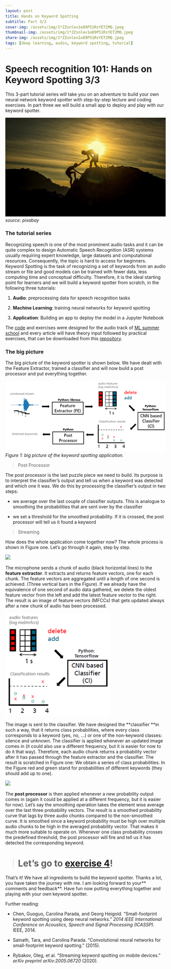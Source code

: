 ```yaml
---
layout: post
title: Hands on Keyword Spotting
subtitle: Part 3/3
cover-img: /assets/img/1*ZZsnlev1o89P51RsYET2MQ.jpeg
thumbnail-img: /assets/img/1*ZZsnlev1o89P51RsYET2MQ.jpeg
share-img: /assets/img/1*ZZsnlev1o89P51RsYET2MQ.jpeg
tags: [deep learning, audio, keyword spotting, tutorial]
---
```



# Speech recognition 101: Hands on Keyword Spotting 3/3

This 3-part tutorial series will take you on an adventure to build your own neural network keyword spotter with step-by-step lecture and coding exercises. In part three we will build a small app to deploy and play with our keyword spotter.

![source: pixabay](/assets/img/1*ZZsnlev1o89P51RsYET2MQ.jpeg)*source: pixabay*

### The tutorial series

Recognizing speech is one of the most prominent audio tasks and it can be quite complex to design Automatic Speech Recognition (ASR) systems usually requiring expert knowledge, large datasets and computational resources. Consequently, the topic is hard to access for beginners. Keyword Spotting is the task of recognizing a set of keywords from an audio stream or file and good models can be trained with fewer data, less computing time and conceptual difficulty. Therefore, it is the ideal starting point for learners and we will build a keyword spotter from scratch, in the following three tutorials:

1. **Audio**: preprocessing data for speech recognition tasks

1. **Machine Learning**: training neural networks for keyword spotting

1. **Application**: Building an app to deploy the model in a Jupyter Notebook

The [code](https://github.com/paul-cw/tutorial_kws.git) and exercises were designed for the audio track of [ML summer school](http://ml-school.uni-koeln.de/) and every article will have theory input followed by practical exercises, that can be downloaded from this [repository](https://github.com/paul-cw/tutorial_kws).

### The big picture

The big picture of the keyword spotter is shown below. We have dealt with the Feature Extractor, trained a classifier and will now build a post processor and put everything together.

![Figure 1: big picture of the keyword spotting application.](/assets/img/streaming_kws.png) *Figure 1: big picture of the keyword spotting application.*
> Post Processor

The post processor is the last puzzle piece we need to build. Its purpose is to interpret the classifier’s output and tell us when a keyword was detected and which one it was. We do this by processing the classifier’s output in two steps:

* we average over the last couple of classifier outputs. This is analogue to smoothing the probabilities that are sent over by the classifier

* we set a threshold for the smoothed probability. If it is crossed, the post processor will tell us it found a keyword
> Streaming

How does the whole application come together now? The whole process is shown in Figure one. Let’s go through it again, step by step.

![](/assets/img/cdn-images-1.imga1*pPnHcjcXLgfufmWFCz2P4Q.png)

The microphone sends a chunk of audio (black horizontal lines) to the **feature extractor**. It extracts and returns feature vectors, one for each chunk. The feature vectors are aggregated until a length of one second is achieved. (Three vertical bars in the Figure). If we already have the equivalence of one second of audio data gathered, we delete the oldest feature vector from the left and add the latest feature vector to the right. The result is an image of feature vectors (MFCCs) that gets updated always after a new chunk of audio has been processed.

![](/assets/img/1*gPuX6oOc3XAeCxv4QXZ1cw.png)

The image is sent to the classifier. We have designed the **classifier **in such a way, that it returns class probabilities, where every class corresponds to a keyword (yes, no, …) or one of the non-keyword classes: silence and unknown. The classifier is applied whenever an updated image comes in (it could also use a different frequency, but it is easier for now to do it that way). Therefore, each audio chunk returns a probability vector after it has passed through the feature extractor and the classifier. The result is scratched in Figure one: We obtain a series of class probabilities. In the Figure red and green stand for probabilities of different keywords (they should add up to one).

![](/assets/img/cdn-images-1.imga1*9eirnkPJzK23Nag3XGesmQ.png)

The **post processor** is then applied whenever a new probability output comes in (again it could be applied at a different frequency, but it is easier for now). Let’s say the smoothing operation takes the element wise average over the last three probability vectors. The result is a smoothed probability curve that lags by three audio chunks compared to the non-smoothed curve. It is smoothed since a keyword probability must be high over multiple audio chunks to be high in the averaged probability vector. That makes it much more suitable to operate on. Whenever one class probability crosses the predefined threshold, the post processor will fire and tell us it has detected the corresponding keyword.
> # Let’s go to [exercise 4](https://github.com/paul-cw/tutorial_kws)!

That’s it! We have all ingredients to build the keyword spotter. Thanks a lot, you have taken the journey with me. I am looking forward to your** comments and feedback**. Have fun now putting everything together and playing with your own keyword spotter.

Further reading:

* Chen, Guoguo, Carolina Parada, and Georg Heigold. “Small-footprint keyword spotting using deep neural networks.” *2014 IEEE International Conference on Acoustics, Speech and Signal Processing (ICASSP)*. IEEE, 2014.

* Sainath, Tara, and Carolina Parada. “Convolutional neural networks for small-footprint keyword spotting.” (2015).

* Rybakov, Oleg, et al. “Streaming keyword spotting on mobile devices.” *arXiv preprint arXiv:2005.06720* (2020).
